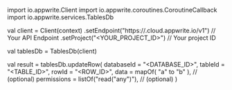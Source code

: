 import io.appwrite.Client
import io.appwrite.coroutines.CoroutineCallback
import io.appwrite.services.TablesDb

val client = Client(context)
    .setEndpoint("https://<REGION>.cloud.appwrite.io/v1") // Your API Endpoint
    .setProject("<YOUR_PROJECT_ID>") // Your project ID

val tablesDb = TablesDb(client)

val result = tablesDb.updateRow(
    databaseId = "<DATABASE_ID>", 
    tableId = "<TABLE_ID>", 
    rowId = "<ROW_ID>", 
    data = mapOf( "a" to "b" ), // (optional)
    permissions = listOf("read("any")"), // (optional)
)